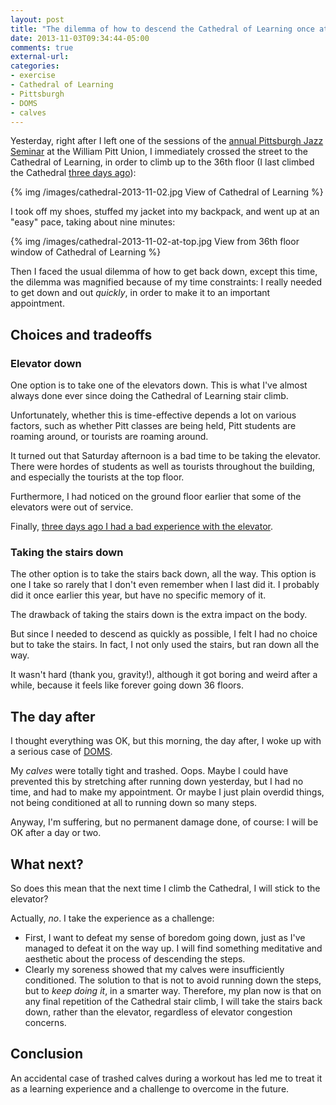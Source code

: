 ```yaml
---
layout: post
title: "The dilemma of how to descend the Cathedral of Learning once at the top"
date: 2013-11-03T09:34:44-05:00
comments: true
external-url: 
categories: 
- exercise
- Cathedral of Learning
- Pittsburgh
- DOMS
- calves
---
```

Yesterday, right after I left one of the sessions of the [annual Pittsburgh Jazz Seminar](http://www.music.pitt.edu/events/43rd-annual-jazz-seminar-concert130813) at the William Pitt Union, I immediately crossed the street to the Cathedral of Learning, in order to climb up to the 36th floor (I last climbed the Cathedral [three days ago](/blog/2013/10/29/an-early-start-on-cathedral-of-learning-stair-climbing/)):

{% img /images/cathedral-2013-11-02.jpg View of Cathedral of Learning %}

I took off my shoes, stuffed my jacket into my backpack, and went up at an "easy" pace, taking about nine minutes:

{% img /images/cathedral-2013-11-02-at-top.jpg View from 36th floor window of Cathedral of Learning %}

Then I faced the usual dilemma of how to get back down, except this time, the dilemma was magnified because of my time constraints: I really needed to get down and out *quickly*, in order to make it to an important appointment.

## Choices and tradeoffs

### Elevator down

One option is to take one of the elevators down. This is what I've almost always done ever since doing the Cathedral of Learning stair climb.

Unfortunately, whether this is time-effective depends a lot on various factors, such as whether Pitt classes are being held, Pitt students are roaming around, or tourists are roaming around.

It turned out that Saturday afternoon is a bad time to be taking the elevator. There were hordes of students as well as tourists throughout the building, and especially the tourists at the top floor.

Furthermore, I had noticed on the ground floor earlier that some of the elevators were out of service.

Finally, [three days ago I had a bad experience with the elevator](/blog/2013/10/29/an-early-start-on-cathedral-of-learning-stair-climbing/).

### Taking the stairs down

The other option is to take the stairs back down, all the way. This option is one I take so rarely that I don't even remember when I last did it. I probably did it once earlier this year, but have no specific memory of it.

The drawback of taking the stairs down is the extra impact on the body.

But since I needed to descend as quickly as possible, I felt I had no choice but to take the stairs. In fact, I not only used the stairs, but ran down all the way.

It wasn't hard (thank you, gravity!), although it got boring and weird after a while, because it feels like forever going down 36 floors.

## The day after

I thought everything was OK, but this morning, the day after, I woke up with a serious case of [DOMS](http://en.wikipedia.org/wiki/Delayed_onset_muscle_soreness).

My *calves* were totally tight and trashed. Oops. Maybe I could have prevented this by stretching after running down yesterday, but I had no time, and had to make my appointment. Or maybe I just plain overdid things, not being conditioned at all to running down so many steps.

Anyway, I'm suffering, but no permanent damage done, of course: I will be OK after a day or two.

## What next?

So does this mean that the next time I climb the Cathedral, I will stick to the elevator?

Actually, *no*. I take the experience as a challenge:

- First, I want to defeat my sense of boredom going down, just as I've managed to defeat it on the way up. I will find something meditative and aesthetic about the process of descending the steps.
- Clearly my soreness showed that my calves were insufficiently conditioned. The solution to that is not to avoid running down the steps, but to *keep doing it*, in a smarter way. Therefore, my plan now is that on any final repetition of the Cathedral stair climb, I will take the stairs back down, rather than the elevator, regardless of elevator congestion concerns.

## Conclusion

An accidental case of trashed calves during a workout has led me to treat it as a learning experience and a challenge to overcome in the future.
